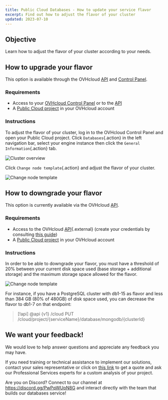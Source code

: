 ```yaml
---
title: Public Cloud Databases - How to update your service flavor
excerpt: Find out how to adjust the flavor of your cluster
updated: 2023-07-10
---
```


## Objective

Learn how to adjust the flavor of your cluster according to your needs.

## How to upgrade your flavor

This option is available through the OVHcloud [API](https://ca.api.ovh.com/console/) and [Control Panel](https://ca.ovh.com/auth/?action=gotomanager&from=https://www.ovh.com.au/&ovhSubsidiary=au).

### Requirements

- Access to your [OVHcloud Control Panel](https://ca.ovh.com/auth/?action=gotomanager&from=https://www.ovh.com.au/&ovhSubsidiary=au) or to the [API](https://ca.api.ovh.com/console/)
- A [Public Cloud project](https://www.ovhcloud.com/en-au/public-cloud/) in your OVHcloud account

### Instructions

To adjust the flavor of your cluster, log in to the OVHcloud Control Panel and open your Public Cloud project. Click `Databases`{.action} in the left navigation bar, select your engine instance then click the `General Information`{.action} tab.

![Cluster overview](images/cluster_overview.png)

Click `Change node template`{.action} and adjust the flavor of your cluster.

![Change node template](images/flavor_change_view.png)

## How to downgrade your flavor

This option is currently available via the OVHcloud [API](https://ca.api.ovh.com/console/).

### Requirements

- Access to the OVHcloud [API](https://ca.api.ovh.com/console/){.external} (create your credentials by consulting [this guide](/pages/manage_and_operate/api/first-steps))
- A [Public Cloud project](https://www.ovhcloud.com/en-au/public-cloud/) in your OVHcloud account

### Instructions

In order to be able to downgrade your flavor, you must have a threshold of 20% between your current disk space used (base storage + additional storage) and the maximum storage space allowed for the flavor.

![Change node template](images/flavor_change_view.png)

For instance, if you have a PostgreSQL cluster with db1-15 as flavor and less than 384 GB (80% of 480GB) of disk space used, you can decrease the flavor to db1-7 on that endpoint:

> [!api]
> @api {v1} /cloud PUT /cloud/project/{serviceName}/database/mongodb/{clusterId}

## We want your feedback!

We would love to help answer questions and appreciate any feedback you may have.

If you need training or technical assistance to implement our solutions, contact your sales representative or click on [this link](https://www.ovhcloud.com/en-au/professional-services/) to get a quote and ask our Professional Services experts for a custom analysis of your project.

Are you on Discord? Connect to our channel at <https://discord.gg/PwPqWUpN8G> and interact directly with the team that builds our databases service!
